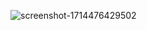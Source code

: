 ![screenshot-1714476429502](https://github.com/feryanuar24/random-picker/assets/99337872/70483820-91d9-4f20-8b5d-6121ff20fa96)
